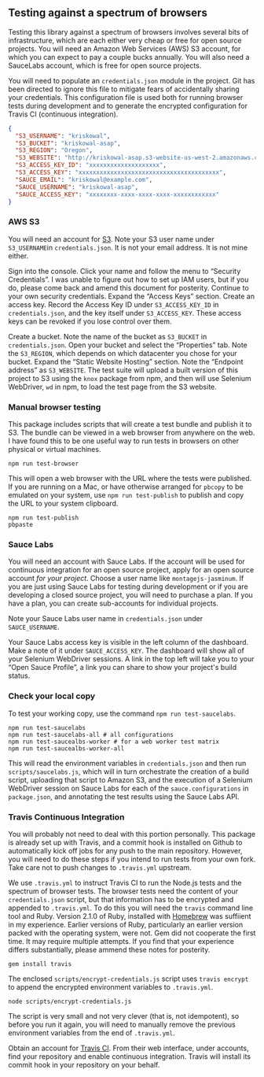 
## Testing against a spectrum of browsers

Testing this library against a spectrum of browsers involves several bits of
infrastructure, which are each either very cheap or free for open source
projects.
You will need an Amazon Web Services (AWS) S3 account, for which you can expect
to pay a couple bucks annually.
You will also need a SauceLabs account, which is free for open source projects.

You will need to populate an `credentials.json` module in the project.
Git has been directed to ignore this file to mitigate fears of accidentally
sharing your credentials.
This configuration file is used both for running browser tests during
development and to generate the encrypted configuration for Travis CI
(continuous integration).

```json
{
  "S3_USERNAME": "kriskowal",
  "S3_BUCKET": "kriskowal-asap",
  "S3_REGION": "Oregon",
  "S3_WEBSITE": "http://kriskowal-asap.s3-website-us-west-2.amazonaws.com",
  "S3_ACCESS_KEY_ID": "xxxxxxxxxxxxxxxxxxxx",
  "S3_ACCESS_KEY": "xxxxxxxxxxxxxxxxxxxxxxxxxxxxxxxxxxxxxxxx",
  "SAUCE_EMAIL": "kriskowal@example.com",
  "SAUCE_USERNAME": "kriskowal-asap",
  "SAUCE_ACCESS_KEY": "xxxxxxxx-xxxx-xxxx-xxxx-xxxxxxxxxxxx"
}
```

### AWS S3

You will need an account for [S3][].
Note your S3 user name under `S3_USERNAME`in `credentials.json`.
It is not your email address.
It is not mine either.

Sign into the console.
Click your name and follow the menu to “Security Credentials”.
I was unable to figure out how to set up IAM users, but if you do, please come
back and amend this document for posterity.
Continue to your own security credentials.
Expand the “Access Keys” section.  Create an access key.
Record the Access Key ID under `S3_ACCESS_KEY_ID` in `credentials.json`, and the
key itself under `S3_ACCESS_KEY`.
These access keys can be revoked if you lose control over them.

Create a bucket.
Note the name of the bucket as `S3_BUCKET` in `credentials.json`.
Open your bucket and select the “Properties” tab.
Note the `S3_REGION`, which depends on which datacenter you chose for your
bucket.
Expand the “Static Website Hosting” section.
Note the “Endpoint address” as `S3_WEBSITE`.
The test suite will upload a built version of this project to S3 using the
`knox` package from npm, and then will use Selenium WebDriver, `wd` in npm, to
load the test page from the S3 website.

[S3]: aws.amazon.com/s3

### Manual browser testing

This package includes scripts that will create a test bundle and publish it to
S3.
The bundle can be viewed in a web browser from anywhere on the web.
I have found this to be one useful way to run tests in browsers on other
physical or virtual machines.

```
npm run test-browser
```

This will open a web browser with the URL where the tests were published.
If you are running on a Mac, or have otherwise arranged for `pbcopy` to be
emulated on your system, use `npm run test-publish` to publish and copy the URL
to your system clipboard.

```
npm run test-publish
pbpaste
```

### Sauce Labs

You will need an account with Sauce Labs.
If the account will be used for continuous integration for an open source
project, apply for an open source account *for your project*.
Choose a user name like `montagejs-jasminum`.
If you are just using Sauce Labs for testing during development or if you are
developing a closed source project, you will need to purchase a plan.
If you have a plan, you can create sub-accounts for individual projects.

Note your Sauce Labs user name in `credentials.json` under `SAUCE_USERNAME`.

Your Sauce Labs access key is visible in the left column of the dashboard.
Make a note of it under `SAUCE_ACCESS_KEY`.
The dashboard will show all of your Selenium WebDriver sessions.
A link in the top left will take you to your “Open Sauce Profile”, a link you
can share to show your project's build status.

### Check your local copy

To test your working copy, use the command `npm run test-saucelabs`.

```
npm run test-saucelabs
npm run test-saucelabs-all # all configurations
npm run test-saucealbs-worker # for a web worker test matrix
npm run test-saucealbs-worker-all
```

This will read the environment variables in `credentials.json` and then run
`scripts/saucelabs.js`, which will in turn orchestrate the creation of a build
script, uploading that script to Amazon S3, and the execution of a Selenium
WebDriver session on Sauce Labs for each of the `sauce.configurations` in
`package.json`, and annotating the test results using the Sauce Labs API.

### Travis Continuous Integration

You will probably not need to deal with this portion personally.
This package is already set up with Travis, and a commit hook is installed on
Github to automatically kick off jobs for any push to the main repository.
However, you will need to do these steps if you intend to run tests from your
own fork.
Take care not to push changes to `.travis.yml` upstream.

We use `.travis.yml` to instruct Travis CI to run the Node.js tests and the
spectrum of browser tests.
The browser tests need the content of your `credentials.json` script, but that
information has to be encrypted and appended to `.travis.yml`.
To do this you will need the `travis` command line tool and Ruby.
Version 2.1.0 of Ruby, installed with [Homebrew][1] was suffiient in my
experience.
Earlier versions of Ruby, particularly an earlier version packed with the
operating system, were not. Gem did not cooperate the first time.
It may require multiple attempts.
If you find that your experience differs substantially, please ammend these
notes for posterity.

[1]: http://brew.sh/

```
gem install travis
```

The enclosed `scripts/encrypt-credentials.js` script uses `travis encrypt` to
append the encrypted environment variables to `.travis.yml`.

```
node scripts/encrypt-credentials.js
```

The script is very small and not very clever (that is, not idempotent), so
before you run it again, you will need to manually remove the previous
environment variables from the end of `.travis.yml`.

Obtain an account for [Travis CI][]. From their web interface, under accounts,
find your repository and enable continuous integration. Travis will install its
commit hook in your repository on your behalf.

[Travis CI]: https://travis-ci.org/

